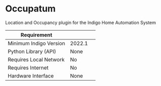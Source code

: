 # Occupatum
Location and Occupancy plugin for the Indigo Home Automation System

| Requirement            |                     |   |
|------------------------|---------------------|---|
| Minimum Indigo Version | 2022.1              |   |
| Python Library (API)   | None                |   |
| Requires Local Network | No                  |   |
| Requires Internet      | No                  |   |
| Hardware Interface     | None                |   |

